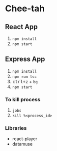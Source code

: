 # Chee-tah

## React App

1. ```npm install```
2. ```npm start```


## Express App

1. ```npm install```
2. ```npm run tsc```
3. <kbd>ctrl+z</kbd> + ```bg```
4. ```npm start```

### To kill process 

1. ```jobs```
2. ```kill %<process_id>```


### Libraries

- react-player
- datamuse